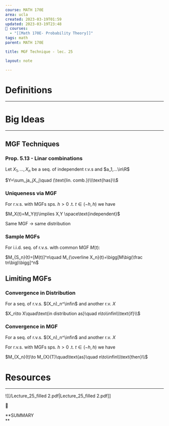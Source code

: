 ```yaml
---
course: MATH 170E
area: ucla
created: 2023-03-19T01:59
updated: 2023-03-19T23:48
📕 courses:
  - "[[Math 170E- Probability Theory]]"
tags: math
parent: MATH 170E

title: MGF Technique - lec. 25

layout: note

---
```

# Definitions

---

# Big Ideas

---

## MGF Techniques

### Prop. 5.13 - Linar combinations

Let $X_1,…,X_n$﻿ be a seq. of independent r.v.s and $a_1,…\in\R$﻿

$Y=\sum_ja_jX_j\quad (\text{lin. comb.})\\\text{has}\\$

### Uniqueness via MGF

For r.v.s. with MGFs sps. $h>0$﻿ .t. $t\in(-h,h)$﻿ we have

$M_X(t)=M_Y(t)\implies X,Y \space\text{independent}$

Same MGF → same distribution

### Sample MGFs

For i.i.d. seq. of r.v.s. with common MGF $M(t)$﻿:

$M_{S_n}(t)=[M(t)]^n\quad M_{\overline X_n}(t)=\bigg[M\big(\frac tn\big)\bigg]^n$

## Limiting MGFs

### Convergence in Distribution

For a seq. of r.v.s. $(X_n)_n^\infin$﻿ and another r.v. $X$﻿

$X_n\to X\quad\text{in distribution as}\quad n\to\infin\\\text{if}\\$

### Convergence in MGF

For a seq. of r.v.s. $(X_n)_n^\infin$﻿ and another r.v. $X$﻿

For r.v.s. with MGFs sps. $h>0$﻿ .t. $t\in(-h,h)$﻿ we have

$M_{X_n}(t)\to M_{X}(T)\quad\text{as}\quad n\to\infin\\\text{then}\\$

# Resources

---

![[/Lecture_25_filled 2.pdf|Lecture_25_filled 2.pdf]]

📌

**SUMMARY  
**